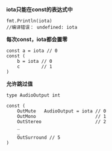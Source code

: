 **iota只能在const的表达式中**
```
fmt.Println(iota)  
//编译错误： undefined: iota
```
**每次const，iota都会置零**
```
const a = iota // 0
const (
	b = iota // 0
	c        // 1
)
```
**允许跳过值**
```
type AudioOutput int

const (
	OutMute   AudioOutput = iota // 0
	OutMono                      // 1
	OutStereo                    // 2
	_
	_
	OutSurround // 5
)
```

